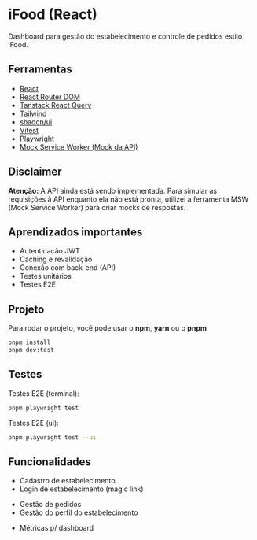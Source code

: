 # iFood (React)

Dashboard para gestão do estabelecimento e controle de pedidos estilo iFood.

## Ferramentas

- [React](https://react.dev/)
- [React Router DOM](https://reactrouter.com/en/main)
- [Tanstack React Query](https://tanstack.com/query/latest)
- [Tailwind](https://tailwindcss.com/)
- [shadcn/ui](https://ui.shadcn.com/)
- [Vitest](https://vitest.dev/)
- [Playwright](https://playwright.dev/)
- [Mock Service Worker (Mock da API)](https://mswjs.io/)

## Disclaimer

**Atenção:** A API ainda está sendo implementada. Para simular as requisições à API enquanto ela não está pronta, utilizei a ferramenta MSW (Mock Service Worker) para criar mocks de respostas.

## Aprendizados importantes

- Autenticação JWT
- Caching e revalidação
- Conexão com back-end (API)
- Testes unitários
- Testes E2E

## Projeto

Para rodar o projeto, você pode usar o **npm**, **yarn** ou o **pnpm**

```bash
pnpm install
pnpm dev:test
```

## Testes

Testes E2E (terminal):

```bash
pnpm playwright test
```

Testes E2E (ui):

```bash
pnpm playwright test --ui
```

## Funcionalidades

- Cadastro de estabelecimento
- Login de estabelecimento (magic link)
<!-- - Cadastro como cliente
- Criação de novos pedidos
- Gestão do cardápio
- Gestão de avaliações -->
- Gestão de pedidos
- Gestão do perfil do estabelecimento
<!-- - Loja aberta/fechada -->
- Métricas p/ dashboard
  <!-- - Gráfico de pedidos nos últimos 15 dias
  - Gráfico de valores nos últimos 15 dias
  - Média de avaliações (mês/geral)
  - Média de pedidos por dia (mês/geral) -->
<!-- - Notificações sonoras de novos pedidos (alterar favicon) -->
